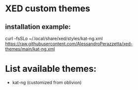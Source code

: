 # XED custom themes

## installation example:
curl -fsSLo  ~/.local/share/xed/styles/kat-ng.xml https://raw.githubusercontent.com/AlessandroPerazzetta/xed-themes/main/kat-ng.xml


# List available themes:

- kat-ng (customized from oblivion)
